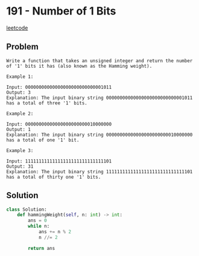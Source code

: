 # 191 - Number of 1 Bits

[leetcode](https://leetcode.com/problems/number-of-1-bits/)

## Problem

    Write a function that takes an unsigned integer and return the number of '1' bits it has (also known as the Hamming weight).
    
    Example 1:
    
    Input: 00000000000000000000000000001011
    Output: 3
    Explanation: The input binary string 00000000000000000000000000001011 has a total of three '1' bits.
    
    Example 2:
    
    Input: 00000000000000000000000010000000
    Output: 1
    Explanation: The input binary string 00000000000000000000000010000000 has a total of one '1' bit.
    
    Example 3:
    
    Input: 11111111111111111111111111111101
    Output: 31
    Explanation: The input binary string 11111111111111111111111111111101 has a total of thirty one '1' bits.

## Solution

```python
class Solution:
    def hammingWeight(self, n: int) -> int:
        ans = 0
        while n:
            ans += n % 2
            n //= 2

        return ans
```
